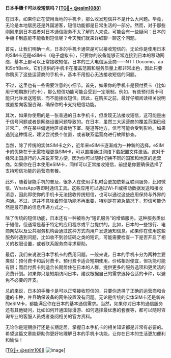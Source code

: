 **日本手機卡可以收短信吗？[[TG💪+ @esim1088](https://t.me/s/esim1088)]**

在日本，如果你正在使用当地的手机卡，那么收发短信并不是什么大问题。毕竟，无论是本地居民还是外国游客，短信功能都是日常生活的一部分。然而，对于那些刚刚来到日本或者对日本通信服务不太了解的人来说，可能会有一些疑问：日本的手機卡到底能不能收到短信呢？今天我们就来详细聊一聊这个问题。

首先，让我们明确一点，日本的手机卡通常是可以接收短信的。无论你是使用日本的SIM卡还是eSIM卡（电子虚拟卡），只要你的设备能够正常连接到日本的移动网络，基本上都可以正常接收短信。日本的三大电信运营商——NTT Docomo、au和SoftBank，它们提供的手机卡在覆盖范围和服务质量上都非常出色，因此只要你购买了这些运营商的手机卡，基本不用担心无法接收短信的问题。

不过，这里也有一些需要注意的小细节。首先，如果你的手机卡是预付费卡（比如用于短期旅行的卡），那么短信功能可能会受到一定限制。例如，有些预付费卡可能只允许发送短信，而不能接收短信。因此，在购买之前，最好仔细阅读相关说明或直接向客服咨询，确保你的卡支持短信功能。

其次，如果你使用的是一张普通的日本手机卡，但发现无法接收短信，这可能是由于信号问题或者是网络设置问题导致的。在日本，虽然三大运营商的覆盖范围已经非常广，但在某些偏远地区或者地下室、隧道等地方，信号可能会受到影响。如果遇到这种情况，建议尝试换个位置，或者联系运营商进行故障排查。

当然，除了传统的实体SIM卡之外，近年来eSIM卡逐渐成为一种新的选择。eSIM卡的优势在于无需物理更换SIM卡，可以直接通过网络下载配置文件激活。这对于经常出国旅行的人来说非常方便，因为你可以随时切换不同的国家和地区的运营商。如果你在日本使用eSIM卡，同样可以正常接收短信，前提是你要确保选择了支持短信功能的运营商套餐。

此外，随着智能手机的普及，很多人在使用手机时会更加依赖互联网服务，比如微信、WhatsApp等即时通讯工具。这些应用可以通过Wi-Fi或移动数据发送和接收消息，因此即使你的手机卡无法接收传统短信，也可以通过这些应用保持与外界的沟通。不过，这并不意味着短信功能不再重要，特别是在紧急情况下，短信可能仍然是最可靠的信息传递方式之一。

除了传统的短信功能，日本还有一种被称为“短讯服务”的增值服务。这种服务类似于短信，但通常是基于特定的应用程序或平台提供的。比如，日本的一些银行、电商网站以及公共服务机构会通过这种方式向用户发送通知信息。如果你在使用这些服务时遇到问题，比如收不到验证码之类的短讯，可能需要检查一下是否开启了相关的权限设置，或者联系服务商寻求帮助。

最后，我们来说说日本手机卡的费用问题。一般来说，日本的手机卡分为两种主要类型：预付费卡和后付费卡。预付费卡适合短期使用，价格相对便宜，但功能可能有限；而后付费卡则适合长期居住在日本的人群，提供更多的服务选项和更灵活的资费计划。如果你只是短期访问日本，建议根据自己的需求选择合适的卡种，以避免不必要的开支。

总的来说，日本的手機卡是可以正常接收短信的，只要你选择了正确的运营商和合适的卡种，并且确保设备的网络设置没有问题。无论是传统的实体SIM卡还是新兴的eSIM卡，都能满足你在日本的基本通信需求。当然，如果你对日本的通信服务还有其他疑问，比如如何开通国际漫游、如何选择最优惠的套餐等，都可以随时咨询专业的客服人员或者查阅相关的官方资料。

无论你是短期旅行还是长期定居，掌握日本手机卡的相关知识都是非常有必要的。希望这篇文章能帮助你更好地理解日本的手机卡功能，让你在日本的生活更加便利和愉快！

[[TG💪+ @esim1088](https://t.me/s/esim1088) ![Image](https://i.postimg.cc/4NQfJmqS/Snipaste-2025-05-13-00-14-12.png)]